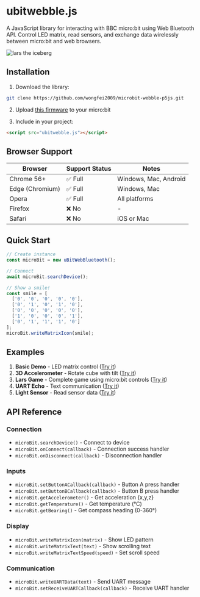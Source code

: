 # ubitwebble.js
A JavaScript library for interacting with BBC micro:bit using Web Bluetooth API. Control LED matrix, read sensors, and exchange data wirelessly between micro:bit and web browsers.

![lars the iceberg](assets/lars.gif)

## Installation

1. Download the library:
```bash
git clone https://github.com/wongfei2009/microbit-webble-p5js.git
```

2. Upload [this firmware](https://makecode.microbit.org/_Ts3FVcgFv457) to your micro:bit

3. Include in your project:
```html
<script src="ubitwebble.js"></script>
```

## Browser Support

| Browser | Support Status | Notes |
|---------|---------------|-------|
| Chrome 56+ | ✅ Full | Windows, Mac, Android |
| Edge (Chromium) | ✅ Full | Windows, Mac |
| Opera | ✅ Full | All platforms |
| Firefox | ❌ No | - |
| Safari | ❌ No | iOS or Mac |

## Quick Start

```javascript
// Create instance
const microBit = new uBitWebBluetooth();

// Connect
await microBit.searchDevice();

// Show a smile!
const smile = [
  ['0', '0', '0', '0', '0'],
  ['0', '1', '0', '1', '0'],
  ['0', '0', '0', '0', '0'], 
  ['1', '0', '0', '0', '1'],
  ['0', '1', '1', '1', '0']
];
microBit.writeMatrixIcon(smile);
```

## Examples

1. **Basic Demo** - LED matrix control ([Try it](https://nkymut.github.io/microbit-webble-p5js/examples/basic/))
2. **3D Accelerometer** - Rotate cube with tilt ([Try it](https://nkymut.github.io/microbit-webble-p5js/examples/accelerometer_3Dbox/))
3. **Lars Game** - Complete game using micro:bit controls ([Try it](https://nkymut.github.io/microbit-webble-p5js/examples/p5play_Lars_example/))
4. **UART Echo** - Text communication ([Try it](https://nkymut.github.io/microbit-webble-p5js/examples/uart_echotext/))
5. **Light Sensor** - Read sensor data ([Try it](https://nkymut.github.io/microbit-webble-p5js/examples/uart_lightsensor/))


## API Reference

### Connection
- `microBit.searchDevice()` - Connect to device
- `microBit.onConnect(callback)` - Connection success handler
- `microBit.onDisconnect(callback)` - Disconnection handler

### Inputs
- `microBit.setButtonACallback(callback)` - Button A press handler
- `microBit.setButtonBCallback(callback)` - Button B press handler
- `microBit.getAccelerometer()` - Get acceleration {x,y,z}
- `microBit.getTemperature()` - Get temperature (°C)
- `microBit.getBearing()` - Get compass heading (0-360°)

### Display
- `microBit.writeMatrixIcon(matrix)` - Show LED pattern
- `microBit.writeMatrixText(text)` - Show scrolling text
- `microBit.writeMatrixTextSpeed(speed)` - Set scroll speed

### Communication
- `microBit.writeUARTData(text)` - Send UART message
- `microBit.setReceiveUARTCallback(callback)` - Receive UART handler



